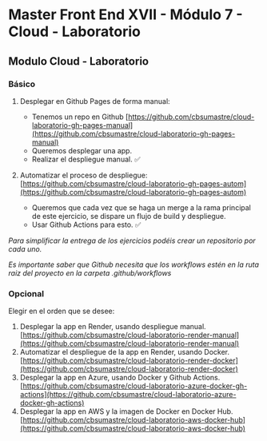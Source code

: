 # Master Front End XVII - Módulo 7 - Cloud - Laboratorio

## Modulo Cloud - Laboratorio

### Básico

1. Desplegar en Github Pages de forma manual:

   - Tenemos un repo en Github [https://github.com/cbsumastre/cloud-laboratorio-gh-pages-manual](https://github.com/cbsumastre/cloud-laboratorio-gh-pages-manual)
   - Queremos desplegar una app.
   - Realizar el despliegue manual. ✅

2. Automatizar el proceso de despliegue: [https://github.com/cbsumastre/cloud-laboratorio-gh-pages-autom](https://github.com/cbsumastre/cloud-laboratorio-gh-pages-autom)

   - Queremos que cada vez que se haga un merge a la rama principal de este ejercicio, se dispare un flujo de build y despliegue.
   - Usar Github Actions para esto. ✅

_Para simplificar la entrega de los ejercicios podéis crear un repositorio por cada uno._

_Es importante saber que Github necesita que los workflows estén en la ruta raiz del proyecto en la carpeta .github/workflows_

### Opcional

Elegir en el orden que se desee:

1. Desplegar la app en Render, usando despliegue manual. [https://github.com/cbsumastre/cloud-laboratorio-render-manual](https://github.com/cbsumastre/cloud-laboratorio-render-manual)
2. Automatizar el despliegue de la app en Render, usando Docker. [https://github.com/cbsumastre/cloud-laboratorio-render-docker](https://github.com/cbsumastre/cloud-laboratorio-render-docker)
3. Desplegar la app en Azure, usando Docker y Github Actions. [https://github.com/cbsumastre/cloud-laboratorio-azure-docker-gh-actions](https://github.com/cbsumastre/cloud-laboratorio-azure-docker-gh-actions)
4. Desplegar la app en AWS y la imagen de Docker en Docker Hub. [https://github.com/cbsumastre/cloud-laboratorio-aws-docker-hub](https://github.com/cbsumastre/cloud-laboratorio-aws-docker-hub)
